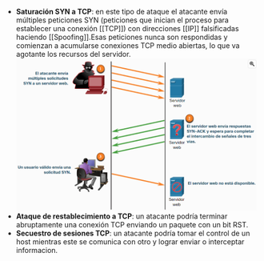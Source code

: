 - **Saturación SYN a TCP**: en este tipo de ataque el atacante envía múltiples peticiones SYN (peticiones que inician el proceso para establecer una conexión [[TCP]]) con direcciones [[IP]] falsificadas haciendo [[Spoofing]].Esas peticiones nunca son respondidas y comienzan a acumularse conexiones TCP medio abiertas, lo que va agotante los recursos del servidor.
  ![image.png](../assets/image_1697394972317_0.png)
- **Ataque de restablecimiento a TCP**: un atacante podría terminar abruptamente una conexión TCP enviando un paquete con un bit RST.
- **Secuestro de sesiones TCP**: un atacante podría tomar el control de un host mientras este se comunica con otro y lograr enviar o interceptar informacion.
